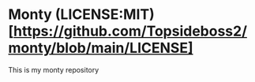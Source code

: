# Monty (LICENSE:MIT)[https://github.com/Topsideboss2/monty/blob/main/LICENSE]

This is my monty repository
